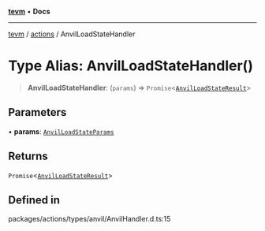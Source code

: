 [**tevm**](../../README.md) • **Docs**

***

[tevm](../../modules.md) / [actions](../README.md) / AnvilLoadStateHandler

# Type Alias: AnvilLoadStateHandler()

> **AnvilLoadStateHandler**: (`params`) => `Promise`\<[`AnvilLoadStateResult`](AnvilLoadStateResult.md)\>

## Parameters

• **params**: [`AnvilLoadStateParams`](AnvilLoadStateParams.md)

## Returns

`Promise`\<[`AnvilLoadStateResult`](AnvilLoadStateResult.md)\>

## Defined in

packages/actions/types/anvil/AnvilHandler.d.ts:15
